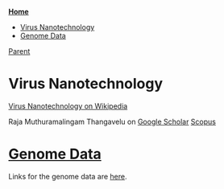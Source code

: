 <!-- START doctoc generated TOC please keep comment here to allow auto update -->
<!-- DON'T EDIT THIS SECTION, INSTEAD RE-RUN doctoc TO UPDATE -->
**[Home](#pages/blog/cv19/index)**

- [Virus Nanotechnology](#virus-nanotechnology)
- [Genome Data](#genome-data)

<!-- END doctoc generated TOC please keep comment here to allow auto update -->

[Parent](#pages/blog/cv19/index)

# Virus Nanotechnology

[Virus Nanotechnology on Wikipedia](https://en.wikipedia.org/wiki/Virus_nanotechnology)


<div class="link-view" data-title="Papers And Articles"  data-events="nanotech"></div>



Raja Muthuramalingam Thangavelu on [Google Scholar](https://scholar.google.com/scholar?q=Raja+Muthuramalingam+Thangavelu+) [Scopus](https://www.scopus.com/authid/detail.uri?authorId=56979919300)

# [Genome Data](#pages/blog/cv19/genome-data)

Links for the genome data are [here](#pages/blog/cv19/genome-data).

